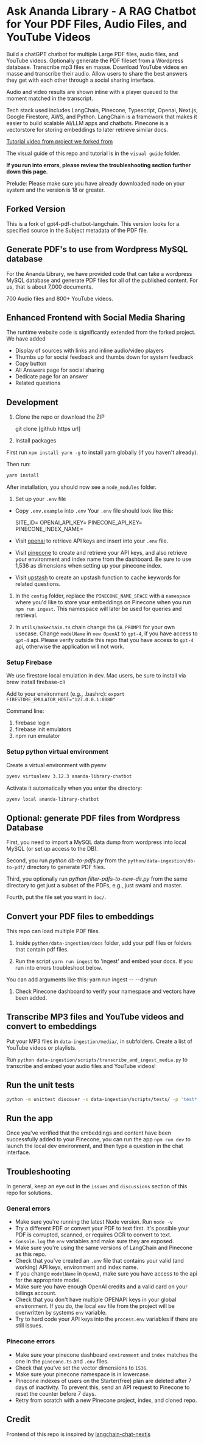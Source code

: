 # Ask Ananda Library - A RAG Chatbot for Your PDF Files, Audio Files, and YouTube Videos

Build a chatGPT chatbot for multiple Large PDF files, audio files, and YouTube
videos. Optionally generate the PDF fileset from a Wordpress database.
Transcribe mp3 files en masse. Download YouTube videos en masse and transcribe
their audio. Allow users to share the best answers they get with each other
through a social sharing interface.

Audio and video results are shown inline with a player queued to the moment
matched in the transcript.

Tech stack used includes LangChain, Pinecone, Typescript, Openai, Next.js,
Google Firestore, AWS, and Python. LangChain is a framework that makes it easier
to build scalable AI/LLM apps and chatbots. Pinecone is a vectorstore for
storing embeddings to later retrieve similar docs.

[Tutorial video from project we forked from](https://www.youtube.com/watch?v=ih9PBGVVOO4)

The visual guide of this repo and tutorial is in the `visual guide` folder.

**If you run into errors, please review the troubleshooting section further down
this page.**

Prelude: Please make sure you have already downloaded node on your system and
the version is 18 or greater.

## Forked Version

This is a fork of gpt4-pdf-chatbot-langchain. This version looks for a specified
source in the Subject metadata of the PDF file.

## Generate PDF's to use from Wordpress MySQL database

For the Ananda Library, we have provided code that can take a wordpress MySQL
database and generate PDF files for all of the published content. For us, that
is about 7,000 documents.

700 Audio files and 800+ YouTube videos.

## Enhanced Frontend with Social Media Sharing

The runtime website code is significantly extended from the forked project. We
have added

- Display of sources with links and inline audio/video players
- Thumbs up for social feedback and thumbs down for system feedback
- Copy button
- All Answers page for social sharing
- Dedicate page for an answer
- Related questions

## Development

1. Clone the repo or download the ZIP

   git clone [github https url]

1. Install packages

First run `npm install yarn -g` to install yarn globally (if you haven't
already).

Then run:

```bash
yarn install
```

After installation, you should now see a `node_modules` folder.

1. Set up your `.env` file

- Copy `.env.example` into `.env`
  Your `.env` file should look like this:

  SITE_ID=
  OPENAI_API_KEY=
  PINECONE_API_KEY=
  PINECONE_INDEX_NAME=

- Visit [openai](https://help.openai.com/en/articles/4936850-where-do-i-find-my-secret-api-key)
  to retrieve API keys and insert into your `.env` file.
- Visit [pinecone](https://pinecone.io/) to create and retrieve your API keys, and also retrieve
  your environment and index name from the dashboard. Be sure to use 1,536 as dimensions when setting
  up your pinecone index.
- Visit [upstash](https://upstash.com/) to create an upstash function to cache keywords for related questions.

1. In the `config` folder, replace the `PINECONE_NAME_SPACE` with a `namespace` where you'd like to store
   your embeddings on Pinecone when you run `npm run ingest`. This namespace will later be used for queries and retrieval.

1. In `utils/makechain.ts` chain change the `QA_PROMPT` for your own usecase. Change `modelName` in `new OpenAI`
   to `gpt-4`, if you have access to `gpt-4` api. Please verify outside this repo that you have access to `gpt-4`
   api, otherwise the application will not work.

### Setup Firebase

We use firestore local emulation in dev. Mac users, be sure to install via brew install firebase-cli

Add to your environment (e.g., .bashrc):
`export FIRESTORE_EMULATOR_HOST="127.0.0.1:8080"`

Command line:

1. firebase login
2. firebase init emulators
3. npm run emulator

### Setup python virtual environment

Create a virtual environment with pyenv

```bash
pyenv virtualenv 3.12.3 ananda-library-chatbot
```

Activate it automatically when you enter the directory:

```bash
pyenv local ananda-library-chatbot
```

## Optional: generate PDF files from Wordpress Database

First, you need to import a MySQL data dump from wordpress into local MySQL (or set up access to the DB).

Second, you run _python db-to-pdfs.py_ from the `python/data-ingestion/db-to-pdf/`
directory to generate PDF files.

Third, you optionally run _python filter-pdfs-to-new-dir.py_ from the same
directory to get just a subset of the PDFs, e.g., just swami and master.

Fourth, put the file set you want in `doc/`.

## Convert your PDF files to embeddings

This repo can load multiple PDF files.

1. Inside `python/data-ingestion/docs` folder, add your pdf files or folders that contain pdf files.

1. Run the script `yarn run ingest` to 'ingest' and embed your docs. If you run into errors troubleshoot below.

You can add arguments like this:
yarn run ingest -- --dryrun

1. Check Pinecone dashboard to verify your namespace and vectors have been added.

## Transcribe MP3 files and YouTube videos and convert to embeddings

Put your MP3 files in `data-ingestion/media/`, in subfolders. Create a list of YouTube videos or playlists.

Run `python data-ingestion/scripts/transcribe_and_ingest_media.py` to transcribe and embed your audio files and YouTube videos!

## Run the unit tests

```bash
python -m unittest discover -s data-ingestion/scripts/tests/ -p 'test*.py'
```

## Run the app

Once you've verified that the embeddings and content have been successfully added to your Pinecone, you can
run the app `npm run dev` to launch the local dev environment, and then type a question in the chat interface.

## Troubleshooting

In general, keep an eye out in the `issues` and `discussions` section of this repo for solutions.

### General errors

- Make sure you're running the latest Node version. Run `node -v`
- Try a different PDF or convert your PDF to text first. It's possible your PDF is corrupted, scanned, or
  requires OCR to convert to text.
- `Console.log` the `env` variables and make sure they are exposed.
- Make sure you're using the same versions of LangChain and Pinecone as this repo.
- Check that you've created an `.env` file that contains your valid (and working) API keys, environment and
  index name.
- If you change `modelName` in `OpenAI`, make sure you have access to the api for the appropriate model.
- Make sure you have enough OpenAI credits and a valid card on your billings account.
- Check that you don't have multiple OPENAPI keys in your global environment. If you do, the local `env` file
  from the project will be overwritten by systems `env` variable.
- Try to hard code your API keys into the `process.env` variables if there are still issues.

### Pinecone errors

- Make sure your pinecone dashboard `environment` and `index` matches the one in the `pinecone.ts` and `.env` files.
- Check that you've set the vector dimensions to `1536`.
- Make sure your pinecone namespace is in lowercase.
- Pinecone indexes of users on the Starter(free) plan are deleted after 7 days of inactivity. To prevent this,
  send an API request to Pinecone to reset the counter before 7 days.
- Retry from scratch with a new Pinecone project, index, and cloned repo.

## Credit

Frontend of this repo is inspired by [langchain-chat-nextjs](https://github.com/zahidkhawaja/langchain-chat-nextjs)

